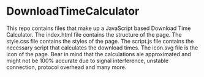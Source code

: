 # DownloadTimeCalculator
This repo contains files that make up a JavaScript based Download Time Calculator. The index.html file contains the structure of the page. The style.css file contains the styles of the page. The script.js file contains the necessary script that calculates the download times. The icon.svg file is the icon of the page. Bear in mind that the calculations ale approximated and might not be 100% accurate due to signal interference, unstable connection, protocol overhead and many more.

